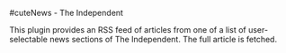 #cuteNews - The Independent

This plugin provides an RSS feed of articles from one of a list of user-selectable news sections of The Independent. The full article is fetched.
